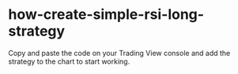 # how-create-simple-rsi-long-strategy
Copy and paste the code on your Trading View console and add the strategy to the chart to start working. 
